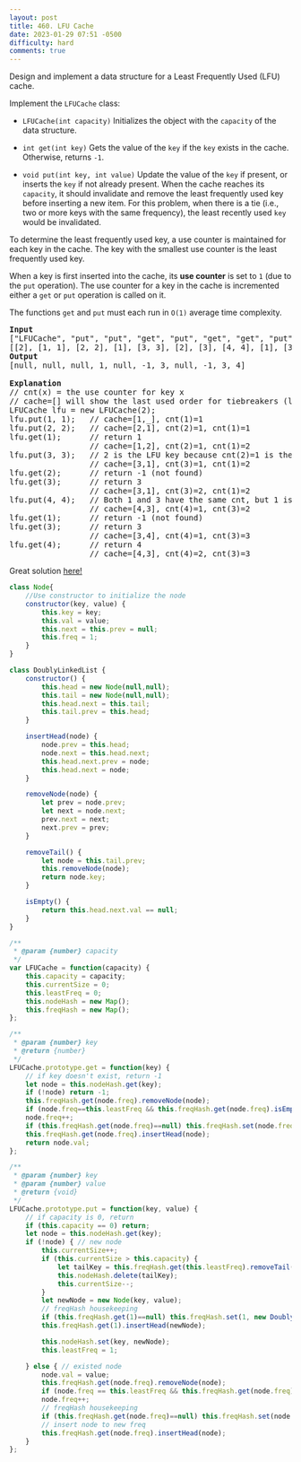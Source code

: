 ```yaml
---
layout: post
title: 460. LFU Cache
date: 2023-01-29 07:51 -0500
difficulty: hard
comments: true
---
```

Design and implement a data structure for a Least Frequently Used (LFU) cache.

Implement the `LFUCache` class:

- `LFUCache(int capacity)` Initializes the object with the `capacity` of the data structure.

- `int get(int key)` Gets the value of the `key` if the `key` exists in the cache. Otherwise, returns `-1`.

- `void put(int key, int value)` Update the value of the `key` if present, or inserts the `key` if not already present. When the cache reaches its `capacity`, it should invalidate and remove the least frequently used key before inserting a new item. For this problem, when there is a tie (i.e., two or more keys with the same frequency), the least recently used `key` would be invalidated.

To determine the least frequently used key, a use counter is maintained for each key in the cache. The key with the smallest use counter is the least frequently used key.

When a key is first inserted into the cache, its **use counter** is set to `1` (due to the `put` operation). The use counter for a key in the cache is incremented either a `get` or `put` operation is called on it.

The functions `get` and `put` must each run in `O(1)` average time complexity.

<pre><strong>Input</strong>
["LFUCache", "put", "put", "get", "put", "get", "get", "put", "get", "get", "get"]
[[2], [1, 1], [2, 2], [1], [3, 3], [2], [3], [4, 4], [1], [3], [4]]
<strong>Output</strong>
[null, null, null, 1, null, -1, 3, null, -1, 3, 4]

<strong>Explanation</strong>
// cnt(x) = the use counter for key x
// cache=[] will show the last used order for tiebreakers (leftmost element is  most recent)
LFUCache lfu = new LFUCache(2);
lfu.put(1, 1);   // cache=[1,_], cnt(1)=1
lfu.put(2, 2);   // cache=[2,1], cnt(2)=1, cnt(1)=1
lfu.get(1);      // return 1
                 // cache=[1,2], cnt(2)=1, cnt(1)=2
lfu.put(3, 3);   // 2 is the LFU key because cnt(2)=1 is the smallest, invalidate 2.
&nbsp;                // cache=[3,1], cnt(3)=1, cnt(1)=2
lfu.get(2);      // return -1 (not found)
lfu.get(3);      // return 3
                 // cache=[3,1], cnt(3)=2, cnt(1)=2
lfu.put(4, 4);   // Both 1 and 3 have the same cnt, but 1 is LRU, invalidate 1.
                 // cache=[4,3], cnt(4)=1, cnt(3)=2
lfu.get(1);      // return -1 (not found)
lfu.get(3);      // return 3
                 // cache=[3,4], cnt(4)=1, cnt(3)=3
lfu.get(4);      // return 4
                 // cache=[4,3], cnt(4)=2, cnt(3)=3
</pre>

Great solution [here!](https://leetcode.com/problems/lfu-cache/solutions/446443/javascript-solution/?orderBy=hot&languageTags=javascript)

```javascript
class Node{
    //Use constructor to initialize the node
    constructor(key, value) {
        this.key = key;
        this.val = value;
        this.next = this.prev = null;
        this.freq = 1;
    }
}

class DoublyLinkedList {
    constructor() {
        this.head = new Node(null,null);
        this.tail = new Node(null,null);
        this.head.next = this.tail;
        this.tail.prev = this.head;
    }

    insertHead(node) {
        node.prev = this.head;
        node.next = this.head.next;
        this.head.next.prev = node;
        this.head.next = node;
    }

    removeNode(node) {
        let prev = node.prev;
        let next = node.next;
        prev.next = next;
        next.prev = prev;
    }

    removeTail() {
        let node = this.tail.prev;
        this.removeNode(node);
        return node.key;
    }

    isEmpty() {
        return this.head.next.val == null;
    }
}

/**
 * @param {number} capacity
 */
var LFUCache = function(capacity) {
    this.capacity = capacity;
    this.currentSize = 0;
    this.leastFreq = 0;
    this.nodeHash = new Map();
    this.freqHash = new Map();
};

/** 
 * @param {number} key
 * @return {number}
 */
LFUCache.prototype.get = function(key) {
    // if key doesn't exist, return -1
    let node = this.nodeHash.get(key);
    if (!node) return -1;
    this.freqHash.get(node.freq).removeNode(node);
    if (node.freq==this.leastFreq && this.freqHash.get(node.freq).isEmpty()) this.leastFreq++
    node.freq++;
    if (this.freqHash.get(node.freq)==null) this.freqHash.set(node.freq, new DoublyLinkedList())
    this.freqHash.get(node.freq).insertHead(node);
    return node.val;
};

/** 
 * @param {number} key 
 * @param {number} value
 * @return {void}
 */
LFUCache.prototype.put = function(key, value) {
    // if capacity is 0, return
    if (this.capacity == 0) return;
    let node = this.nodeHash.get(key);
    if (!node) { // new node
        this.currentSize++;
        if (this.currentSize > this.capacity) {
            let tailKey = this.freqHash.get(this.leastFreq).removeTail();
            this.nodeHash.delete(tailKey);
            this.currentSize--;
        }
        let newNode = new Node(key, value);
        // freqHash housekeeping
        if (this.freqHash.get(1)==null) this.freqHash.set(1, new DoublyLinkedList())
        this.freqHash.get(1).insertHead(newNode);

        this.nodeHash.set(key, newNode);
        this.leastFreq = 1;

    } else { // existed node
        node.val = value;
        this.freqHash.get(node.freq).removeNode(node);
        if (node.freq == this.leastFreq && this.freqHash.get(node.freq).isEmpty()) this.leastFreq++;
        node.freq++;
        // freqHash housekeeping
        if (this.freqHash.get(node.freq)==null) this.freqHash.set(node.freq, new DoublyLinkedList())
        // insert node to new freq
        this.freqHash.get(node.freq).insertHead(node);
    }
};

```